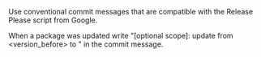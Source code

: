 Use conventional commit messages that are compatible with the Release Please script from Google.

When a package was updated write "<type>[optional scope]: update <package-name> from <version_before> to <version>" in the commit message.
